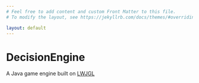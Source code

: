```yaml
---
# Feel free to add content and custom Front Matter to this file.
# To modify the layout, see https://jekyllrb.com/docs/themes/#overriding-theme-defaults

layout: default
---
```


# DecisionEngine

A Java game engine built on [LWJGL](https://www.lwjgl.org/)
